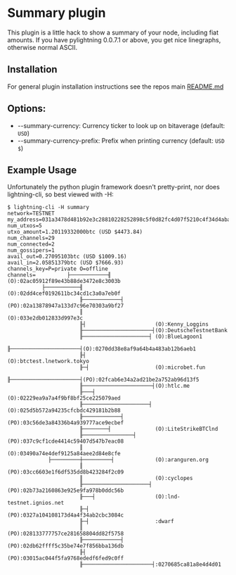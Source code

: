 # Summary plugin

This plugin is a little hack to show a summary of your node, including
fiat amounts.  If you have pylightning 0.0.7.1 or above, you get nice linegraphs,
otherwise normal ASCII.

## Installation

For general plugin installation instructions see the repos main
[README.md](https://github.com/lightningd/plugins/blob/master/README.md#Installation)

## Options:

* --summary-currency: Currency ticker to look up on bitaverage (default: `USD`)
* --summary-currency-prefix: Prefix when printing currency (default: `USD $`)

## Example Usage

Unfortunately the python plugin framework doesn't pretty-print, nor does
lightning-cli, so best viewed with -H:

```
$ lightning-cli -H summary
network=TESTNET
my_address=031a3478d481b92e3c28810228252898c5f0d82fc4d07f5210c4f34d4aba56b769@165.227.30.200
num_utxos=5
utxo_amount=1.20119332000btc (USD $4473.84)
num_channels=29
num_connected=2
num_gossipers=1
avail_out=0.27095103btc (USD $1009.16)
avail_in=2.05851379btc (USD $7666.93)
channels_key=P=private O=offline
channels=          ├────────────╢                       (O):02ac05912f89e43b88de3472e8c3003b
           ├───────────╢                       (O):02dd4cef0192611bc34cd1c3a0a7eb0f
                       ╟────────────┤          (PO):02a13878947a133d7c96e70303a9bf27
                       ║                       (O):033e2db012833d997e3c
                       ╟┤                      (O):Kenny_Loggins
                       ╟──────────────────────┤(O):DeutscheTestnetBank
                       ╟─────────────────────┤ (O):BlueLagoon1
                       ╟──────────────────────┤(O):0270dd38e8af9a64b4a483ab12b6aeb1
                       ╟┤                      (O):btctest.lnetwork.tokyo
                       ╟─┤                     (O):microbet.fun
                       ╟──────────────────────┤(PO):02fcab6e34a2ad21be2a752ab96d13f5
                       ╟──────────────────────┤(O):htlc.me
                       ╟───┤                   (O):02229ea9a7a4f9bf8bf25ce225079aed
                       ╟─────────────────────┤ (O):025d5b572a94235cfcbdc429181b2b88
                       ╟────────────┤          (PO):03c56de3a84336b4a939777ace9ecbef
                       ╟────────┤              (O):LiteStrikeBTClnd
                       ╟────────────────┤      (PO):037c9cf1cde4414c59407d547b7eac08
                       ║                       (O):03490a74e4def9125a84aee2d84e8cfe
             ├─────────┼─────────┤             (O):aranguren.org
                       ║                       (PO):03cc6603e1f6df535dd8b423284f2c09
                       ║                       (O):cyclopes
                       ╟─────────────────────┤ (PO):02b73a2160863e925e9fa978b0ddc56b
                       ╟───┤                   (O):lnd-testnet.ignios.net
                       ╟─┤                     (PO):0327a104108173d4a4f34ab2cbc3084c
                       ╟─┤                     :dwarf
                       ║                       (PO):028133777757ce281658804dd82f5758
                       ╟────────────┤          (PO):02db62ffff5c35be74e7f856bba136db
                       ╟┤                      (PO):03015ac044f5fa9768ededf6fed9c0ff
                       ╟──────────────────────┤:0270685ca81a8e4d4d01
